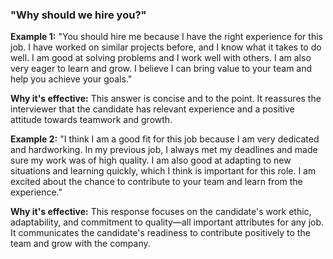 ### "Why should we hire you?"

**Example 1:**
"You should hire me because I have the right experience for this job. I have worked on similar projects before, and I know what it takes to do well. I am good at solving problems and I work well with others. I am also very eager to learn and grow. I believe I can bring value to your team and help you achieve your goals."

**Why it's effective:** This answer is concise and to the point. It reassures the interviewer that the candidate has relevant experience and a positive attitude towards teamwork and growth.

**Example 2:**
"I think I am a good fit for this job because I am very dedicated and hardworking. In my previous job, I always met my deadlines and made sure my work was of high quality. I am also good at adapting to new situations and learning quickly, which I think is important for this role. I am excited about the chance to contribute to your team and learn from the experience."

**Why it's effective:** This response focuses on the candidate's work ethic, adaptability, and commitment to quality—all important attributes for any job. It communicates the candidate's readiness to contribute positively to the team and grow with the company.